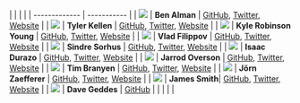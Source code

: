 | | | |
| ------------- | ----------- |
| ![](https://avatars0.githubusercontent.com/u/54051?s=100) | **Ben Alman** | [GitHub](https://github.com/cowboy), [Twitter](https://twitter.com/cowboy), [Website](http://benalman.com/)  |
| ![](https://avatars3.githubusercontent.com/u/1004324?s=100) | **Tyler Kellen** | [GitHub](https://github.com/tkellen), [Twitter](https://twitter.com/tkellen), [Website](http://goingslowly.com/) |
| ![](https://avatars2.githubusercontent.com/u/99604?s=100) | **Kyle Robinson Young** | [GitHub](https://github.com/shama), [Twitter](https://twitter.com/shamakry), [Website](http://dontkry.com/) |
| ![](https://avatars3.githubusercontent.com/u/128755?s=100) | **Vlad Filippov** | [GitHub](https://github.com/vladikoff), [Twitter](https://twitter.com/vladikoff), [Website](http://vf.io/) |
| ![](https://avatars0.githubusercontent.com/u/170270?s=100) | **Sindre Sorhus** | [GitHub](https://github.com/sindresorhus), [Twitter](https://twitter.com/sindresorhus), [Website](http://sindresorhus.com/hi/) |
| ![](https://avatars0.githubusercontent.com/u/1379244?s=100) | **Isaac Durazo** | [GitHub](https://github.com/isaacdurazo), [Twitter](https://twitter.com/isaacdurazo), [Website](http://www.isaacdurazo.com/) |
| ![](https://avatars3.githubusercontent.com/u/842798?s=100) | **Jarrod Overson** | [GitHub](https://github.com/tkellen), [Twitter](https://twitter.com/jsoverson), [Website](http://jarrodoverson.com/) |
| ![](https://avatars1.githubusercontent.com/u/181635?s=100) | **Tim Branyen** | [GitHub](https://github.com/tbranyen), [Twitter](https://twitter.com/tbranyen), [Website](http://tbranyen.com/) |
| ![](https://avatars2.githubusercontent.com/u/52585?s=100) | **Jörn Zaefferer** | [GitHub](https://github.com/jzaefferer), [Twitter](https://twitter.com/bassistance), [Website](http://bassistance.de/) |
| ![](https://avatars2.githubusercontent.com/u/2322305?s=100) | **James Smith**| [GitHub](https://github.com/jmeas), [Twitter](https://twitter.com/jmeaspls), [Website](http://www.jmeas.com/) |
| ![](https://avatars2.githubusercontent.com/u/515722?s=100) | **Dave Geddes** | [GitHub](https://github.com/geddski) |
| | | |
